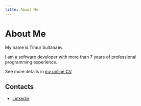 ```yaml
---
title: About Me
---
```


# About Me

My name is Timur Sultanaev.

I am a software developer with more than 7 years of professional programming experience. 

See more details in [my online CV](https://strwrite.gitlab.io/resume/)

## Contacts

 - [Linkedin](www.linkedin.com/in/sultanaev-timur)
